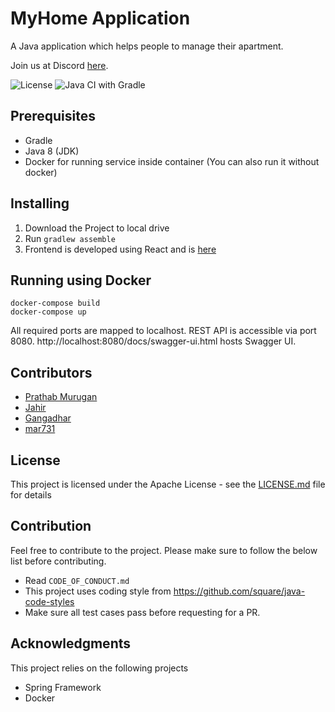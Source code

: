 # MyHome Application

A Java application which helps people to manage their apartment.

Join us at Discord [here](https://discord.gg/CngACKh).

![License](https://img.shields.io/badge/License-Apache%202.0-blue.svg)
![Java CI with Gradle](https://github.com/jmprathab/MyHome/workflows/Java%20CI%20with%20Gradle/badge.svg?branch=master&event=push)

## Prerequisites

* Gradle
* Java 8 (JDK)
* Docker for running service inside container (You can also run it without docker)

## Installing

1. Download the Project to local drive
2. Run `gradlew assemble`
3. Frontend is developed using React and is [here](https://github.com/jmprathab/MyHome-Web)

## Running using Docker

```shell
docker-compose build
docker-compose up
```

All required ports are mapped to localhost. REST API is accessible via port 8080.
http://localhost:8080/docs/swagger-ui.html hosts Swagger UI.

## Contributors

* [Prathab Murugan](https://github.com/jmprathab)
* [Jahir](https://github.com/Zedex7)
* [Gangadhar](https://github.com/gangadhargo)
* [mar731](https://github.com/mar731)

## License

This project is licensed under the Apache License - see the [LICENSE.md](LICENSE.md) file for details

## Contribution

Feel free to contribute to the project. Please make sure to follow the below list before contributing.

* Read `CODE_OF_CONDUCT.md`
* This project uses coding style from https://github.com/square/java-code-styles
* Make sure all test cases pass before requesting for a PR.

## Acknowledgments

This project relies on the following projects

* Spring Framework
* Docker
